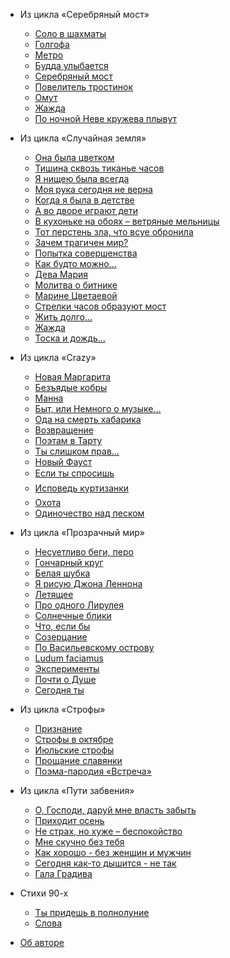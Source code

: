 - Из цикла «Серебряный мост»
  - [Соло в шахматы](solo.md)
  - [Голгофа](golgopha.md)
  - [Метро](metro.md)
  - [Будда улыбается](buddha.md)
  - [Серебряный мост](most.md)
  - [Повелитель тростинок](trost.md)
  - [Омут](omut.md)
  - [Жажда](zhazhda.md)
  - [По ночной Неве кружева плывут](kruzhevo.md)

- Из цикла «Случайная земля»
  - [Она была цветком](ona.md)
  - [Тишина сквозь тиканье часов](tishina.md)
  - [Я нищею была всегда](nish.md)
  - [Моя рука сегодня не верна](ruka.md)
  - [Когда я была в детстве](detstvo.md)
  - [А во дворе играют дети](deti.md)
  - [В кухоньке на обоях – ветряные мельницы](meln.md)
  - [Тот перстень зла, что всуе обронила](zlo.md)
  - [Зачем трагичен мир?](mir.md)
  - [Попытка совершенства](sover.md)
  - [Как будто можно&#8230;](kakbudto.md)
  - [Дева Мария](maria.md)
  - [Молитва о битнике](bitnik.md)
  - [Марине Цветаевой](marine.md)
  - [Стрелки часов образуют мост](strelki.md)
  - [Жить долго&#8230;](zhit.md)
  - [Жажда](thirst.md)
  - [Тоска и дождь&#8230;](toska.md)

- Из цикла «Crazy»
  - [Новая Маргарита](margarita.md)
  - [Безъядые кобры](cobra.md)
  - [Манна](manna.md)
  - [Быт, или Немного о музыке&#8230;](byt.md)
  - [Ода на смерть хабарика](habarik.md)
  - [Возвращение](back.md)
  - [Поэтам в Тарту](light.md)
  - [Ты слишком прав&#8230;](you.md)
  - [Новый Фауст](faust.md)
  - [Если ты спросишь&#133;](qv.md)
  - [Исповедь куртизанки&#133;](ispoved.md)
  - [Охота](ohota.md)
  - [Одиночество над песком](one.md)

- Из цикла «Прозрачный мир»
  - [Несуетливо беги, перо](pero.md)
  - [Гончарный круг](gonchar.md)
  - [Белая шубка](shubka.md)
  - [Я рисую Джона Леннона](lennon.md)
  - [Летящее](fly.md)
  - [Про одного Лирулея](liruley.md)
  - [Солнечные блики](sun.md)
  - [Что, если бы](if.md)
  - [Созерцание](meditation.md)
  - [По Васильевскому острову](vasyl.md)
  - [Ludum faciamus](ludum.md)
  - [Эксперименты](trial-trip.md)
  - [Почти о Душе](soul.md)
  - [Сегодня ты](today.md)

- Из цикла «Строфы»
  - [Признание](brodsky.md)
  - [Строфы в октябре](strophy-okt.md)
  - [Июльские строфы](strophy-july.md)
  - [Прощание славянки](bye.md)
  - [Поэма-пародия «Встреча»](meet.md)

- Из цикла «Пути забвения»
  - [О, Господи, даруй мне власть забыть](forget.md)
  - [Приходит осень](leaf-fall.md)
  - [Не страх, но хуже – беспокойство](unrest.md)
  - [Мне скучно без тебя](miss.md)
  - [Как хорошо - без женщин и мужчин](good.md)
  - [Сегодня как-то дышится - не так](respire.md)
  - [Гала Градива](gala.md)

- Стихи 90-х
  - [Ты придешь в полнолуние](polnolunie.md)
  - [Слова](word.md)
- [Об авторе](about.md)